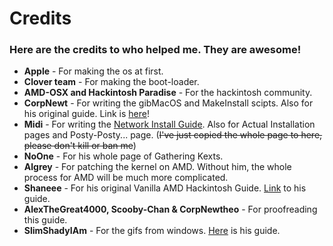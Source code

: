 # Credits

### Here are the credits to who helped me. They are awesome!

* **Apple** - For making the os at first.
* **Clover team** - For making the boot-loader.
* **AMD-OSX and Hackintosh Paradise** - For the hackintosh community.
* **CorpNewt** - For writing the gibMacOS and MakeInstall scipts. Also for his original guide. Link is [here](https://hackintosh.gitbook.io/-r-hackintosh-vanilla-desktop-guide/)!
* **Midi** - For writing the [Network Install Guide](https://internet-install.gitbook.io/macos-internet-install/). Also for Actual Installation pages and Posty-Posty... page. \(~~I've just copied the whole page to here, please don't kill or ban me~~\)
* **NoOne** - For his whole page of Gathering Kexts.
* **Algrey** - For patching the kernel on AMD. Without him, the whole process for AMD will be much more complicated.
* **Shaneee** - For his original Vanilla AMD Hackintosh Guide. [Link](https://vanilla.amd-osx.com) to his guide.
* **AlexTheGreat4000, Scooby-Chan & CorpNewtheo** - For proofreading this guide.
* **SlimShadyIAm** - For the gifs from windows. [Here](https://hack.slim.ovh/) is his guide.

